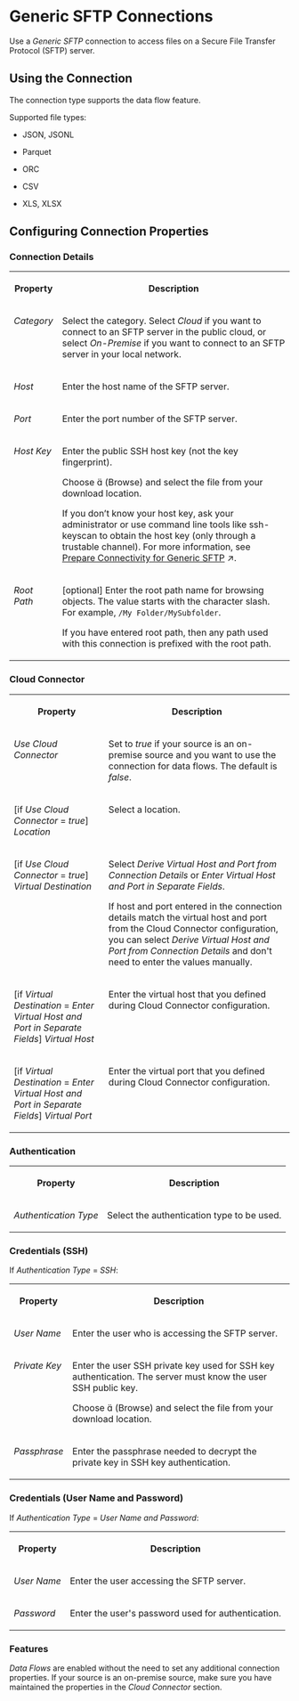 <!-- loiob645de78a8374c24871ab6169be40d35 -->

<link rel="stylesheet" type="text/css" href="../css/sap-icons.css"/>

# Generic SFTP Connections

Use a *Generic SFTP* connection to access files on a Secure File Transfer Protocol \(SFTP\) server. 



<a name="loiob645de78a8374c24871ab6169be40d35__SFTP_usage"/>

## Using the Connection

The connection type supports the data flow feature.

Supported file types:

-   JSON, JSONL

-   Parquet

-   ORC

-   CSV

-   XLS, XLSX




<a name="loiob645de78a8374c24871ab6169be40d35__section_nrb_hcc_x4b"/>

## Configuring Connection Properties



### Connection Details


<table>
<tr>
<th valign="top">

Property



</th>
<th valign="top">

Description



</th>
</tr>
<tr>
<td valign="top">

 *Category* 



</td>
<td valign="top">

 Select the category. Select *Cloud* if you want to connect to an SFTP server in the public cloud, or select *On-Premise* if you want to connect to an SFTP server in your local network. 



</td>
</tr>
<tr>
<td valign="top">

 *Host* 



</td>
<td valign="top">

 Enter the host name of the SFTP server. 



</td>
</tr>
<tr>
<td valign="top">

 *Port* 



</td>
<td valign="top">

 Enter the port number of the SFTP server. 



</td>
</tr>
<tr>
<td valign="top">

 *Host Key* 



</td>
<td valign="top">

 Enter the public SSH host key \(not the key fingerprint\). 

Choose <span class="SAP-icons"></span> \(Browse\) and select the file from your download location.

If you don’t know your host key, ask your administrator or use command line tools like ssh-keyscan to obtain the host key \(only through a trustable channel\). For more information, see [Prepare Connectivity for Generic SFTP](https://help.sap.com/viewer/9f804b8efa8043539289f42f372c4862/cloud/en-US/5454a8cfdb9845a9b6c772d63b8e92ec.html "To create a Generic SFTP connection, the host&apos;s public key is required.") :arrow_upper_right:.



</td>
</tr>
<tr>
<td valign="top">

*Root Path*



</td>
<td valign="top">

\[optional\] Enter the root path name for browsing objects. The value starts with the character slash. For example, `/My Folder/MySubfolder`. 

If you have entered root path, then any path used with this connection is prefixed with the root path.



</td>
</tr>
</table>



### Cloud Connector


<table>
<tr>
<th valign="top">

Property



</th>
<th valign="top">

Description



</th>
</tr>
<tr>
<td valign="top">

 *Use Cloud Connector* 



</td>
<td valign="top">

 Set to *true* if your source is an on-premise source and you want to use the connection for data flows. The default is *false*. 



</td>
</tr>
<tr>
<td valign="top">

 \[if *Use Cloud Connector* = *true*\] *Location* 



</td>
<td valign="top">

 Select a location. 



</td>
</tr>
<tr>
<td valign="top">

 \[if *Use Cloud Connector* = *true*\] *Virtual Destination* 



</td>
<td valign="top">

 Select *Derive Virtual Host and Port from Connection Details* or *Enter Virtual Host and Port in Separate Fields*. 

If host and port entered in the connection details match the virtual host and port from the Cloud Connector configuration, you can select *Derive Virtual Host and Port from Connection Details* and don't need to enter the values manually.



</td>
</tr>
<tr>
<td valign="top">

 \[if *Virtual Destination* = *Enter Virtual Host and Port in Separate Fields*\] *Virtual Host* 



</td>
<td valign="top">

 Enter the virtual host that you defined during Cloud Connector configuration. 



</td>
</tr>
<tr>
<td valign="top">

 \[if *Virtual Destination* = *Enter Virtual Host and Port in Separate Fields*\] *Virtual Port* 



</td>
<td valign="top">

 Enter the virtual port that you defined during Cloud Connector configuration. 



</td>
</tr>
</table>



### Authentication


<table>
<tr>
<th valign="top">

Property



</th>
<th valign="top">

Description



</th>
</tr>
<tr>
<td valign="top">

 *Authentication Type*  



</td>
<td valign="top">

 Select the authentication type to be used. 



</td>
</tr>
</table>



### Credentials \(SSH\)

If *Authentication Type* = *SSH*:


<table>
<tr>
<th valign="top">

Property



</th>
<th valign="top">

Description



</th>
</tr>
<tr>
<td valign="top">

 *User Name*  



</td>
<td valign="top">

 Enter the user who is accessing the SFTP server. 



</td>
</tr>
<tr>
<td valign="top">

 *Private Key*  



</td>
<td valign="top">

 Enter the user SSH private key used for SSH key authentication. The server must know the user SSH public key. 

Choose <span class="SAP-icons"></span> \(Browse\) and select the file from your download location.



</td>
</tr>
<tr>
<td valign="top">

 *Passphrase*  



</td>
<td valign="top">

 Enter the passphrase needed to decrypt the private key in SSH key authentication. 



</td>
</tr>
</table>



### Credentials \(User Name and Password\)

If *Authentication Type* = *User Name and Password*:


<table>
<tr>
<th valign="top">

Property



</th>
<th valign="top">

Description



</th>
</tr>
<tr>
<td valign="top">

 *User Name*  



</td>
<td valign="top">

 Enter the user accessing the SFTP server. 



</td>
</tr>
<tr>
<td valign="top">

 *Password*  



</td>
<td valign="top">

 Enter the user's password used for authentication. 



</td>
</tr>
</table>



### Features

*Data Flows* are enabled without the need to set any additional connection properties. If your source is an on-premise source, make sure you have maintained the properties in the *Cloud Connector* section.

